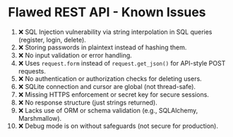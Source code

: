 # Flawed REST API - Known Issues

1. ❌ SQL Injection vulnerability via string interpolation in SQL queries (register, login, delete).
2. ❌ Storing passwords in plaintext instead of hashing them.
3. ❌ No input validation or error handling.
4. ❌ Uses `request.form` instead of `request.get_json()` for API-style POST requests.
5. ❌ No authentication or authorization checks for deleting users.
6. ❌ SQLite connection and cursor are global (not thread-safe).
7. ❌ Missing HTTPS enforcement or secret key for secure sessions.
8. ❌ No response structure (just strings returned).
9. ❌ Lacks use of ORM or schema validation (e.g., SQLAlchemy, Marshmallow).
10. ❌ Debug mode is on without safeguards (not secure for production).

